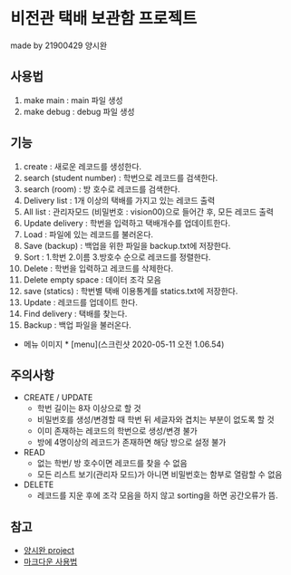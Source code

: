 # 비전관 택배 보관함 프로젝트 #
made by 21900429 양시완
## 사용법 ##
1. make main : main 파일 생성
2. make debug : debug 파일 생성
## 기능 ##
1. create : 새로운 레코드를 생성한다.
2. search (student number) : 학번으로 레코드를 검색한다.
3. search (room) : 방 호수로 레코드를 검색한다.
4. Delivery list : 1개 이상의 택배를 가지고 있는 레코드 출력
5. All list : 관리자모드 (비밀번호 : vision00)으로 들어간 후, 모든 레코드 출력
6. Update delivery : 학번을 입력하고 택배개수를 업데이트한다.
7. Load : 파일에 있는 레코드를 불러온다.
8. Save (backup) : 백업을 위한 파일을 backup.txt에 저장한다.
9. Sort : 1.학번 2.이름 3.방호수 순으로 레코드를 정렬한다.
10. Delete : 학번을 입력하고 레코드를 삭제한다.
11. Delete empty space : 데이터 조각 모음
12. save (statics) : 학번별 택배 이용통계를 statics.txt에 저장한다.
13. Update : 레코드를 업데이트 한다.
14. Find delivery : 택배를 찾는다.
15. Backup : 백업 파일을 불러온다.
* 메뉴 이미지 *
[menu](스크린샷 2020-05-11 오전 1.06.54)


## 주의사항 ##
* CREATE / UPDATE
  * 학번 길이는 8자 이상으로 할 것
  * 비밀번호를 생성/변경할 때 학번 뒤 세글자와 겹치는 부분이 없도록 할 것
  * 이미 존재하는 레코드의 학번으로 생성/변경 불가
  * 방에 4명이상의 레코드가 존재하면 해당 방으로 설정 불가
* READ
  * 없는 학번/ 방 호수이면 레코드를 찾을 수 없음
  * 모든 리스트 보기(관리자 모드)가 아니면 비밀번호는 함부로 열람할 수 없음
* DELETE
  * 레코드를 지운 후에 조각 모음을 하지 않고 sorting을 하면 공간오류가 뜸.

## 참고 ##
* [양시완 project](https://github.com/Yangsiwan/project01, "project01 github")    
* [마크다운 사용법](https://gist.github.com/ihoneymon/652be052a0727ad59601, "how to use markdown")

